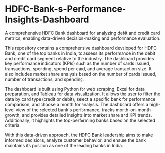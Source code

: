 # HDFC-Bank-s-Performance-Insights-Dashboard
A comprehensive HDFC Bank dashboard for analyzing debit and credit card metrics, enabling data-driven decision-making and performance evaluation.

This repository contains a comprehensive dashboard developed for HDFC Bank, one of the top banks in India, to assess its performance in the debit and credit card segment relative to the industry. The dashboard provides key performance indicators (KPIs) such as the number of cards issued, transactions, spending, spend per card, and average transaction size. It also includes market share analysis based on the number of cards issued, number of transactions, and spending.

The dashboard is built using Python for web scraping, Excel for data preparation, and Tableau for data visualization. It allows the user to filter the data by card type (credit or debit), select a specific bank for performance comparison, and choose a month for analysis. The dashboard offers a high-level view of the selected bank's performance, tracks month-on-month growth, and provides detailed insights into market share and KPI trends. Additionally, it highlights the top-performing banks based on the selected criteria.

With this data-driven approach, the HDFC Bank leadership aims to make informed decisions, analyze customer behavior, and ensure the bank maintains its position as one of the leading banks in India.
